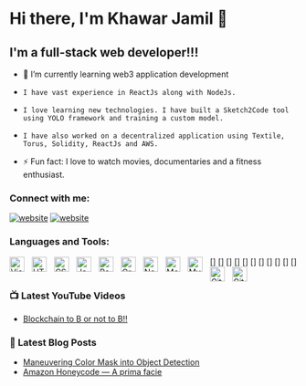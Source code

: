 # Hi there, I'm Khawar Jamil 👋 


## I'm a full-stack web developer!!!

- 🌱 I’m currently learning web3 application development
-     I have vast experience in ReactJs along with NodeJs.
-     I love learning new technologies. I have built a Sketch2Code tool using YOLO framework and training a custom model.
-     I have also worked on a decentralized application using Textile, Torus, Solidity, ReactJs and AWS.
- ⚡ Fun fact: I love to watch movies, documentaries and a fitness enthusiast.


### Connect with me:

[![website](./img/linkedin-light.svg)](https://in.linkedin.com/in/khawar-jamil-7bb8267b#gh-light-mode-only)
[![website](./img/linkedin-dark.svg)](https://in.linkedin.com/in/khawar-jamil-7bb8267b#gh-dark-mode-only)


### Languages and Tools:

[<img align="left" alt="Visual Studio Code" width="26px" src="https://cdn.jsdelivr.net/gh/devicons/devicon/icons/vscode/vscode-original.svg" style="padding-right:10px;" />]
[<img align="left" alt="HTML5" width="26px" src="https://cdn.jsdelivr.net/gh/devicons/devicon/icons/html5/html5-original.svg" style="padding-right:10px;" />]
[<img align="left" alt="CSS3" width="26px" src="https://cdn.jsdelivr.net/gh/devicons/devicon/icons/css3/css3-original.svg" style="padding-right:10px;" />]
[<img align="left" alt="JavaScript" width="26px" src="https://cdn.jsdelivr.net/gh/devicons/devicon/icons/javascript/javascript-original.svg" style="padding-right:10px;" />]
[<img align="left" alt="React" width="26px" src="https://cdn.jsdelivr.net/gh/devicons/devicon/icons/react/react-original.svg" style="padding-right:10px;" />]
[<img align="left" alt="GraphQL" width="26px" src="https://cdn.jsdelivr.net/gh/devicons/devicon/icons/graphql/graphql-plain.svg" style="padding-right:10px;" />]
[<img align="left" alt="Node.js" width="26px" src="https://cdn.jsdelivr.net/gh/devicons/devicon/icons/nodejs/nodejs-original.svg" style="padding-right:10px;" />]
[<img align="left" alt="MongoDB" width="26px" src="https://cdn.jsdelivr.net/gh/devicons/devicon/icons/mongodb/mongodb-original.svg" style="padding-right:10px;" />]
[<img align="left" alt="MySQL" width="26px" src="https://cdn.jsdelivr.net/gh/devicons/devicon/icons/mysql/mysql-original.svg" style="padding-right:10px;" />]
[<img align="left" alt="Git" width="26px" src="https://cdn.jsdelivr.net/gh/devicons/devicon/icons/git/git-original.svg" style="padding-right:10px;" />]
[<img align="left" alt="GitHub" width="26px" src="https://user-images.githubusercontent.com/3369400/139447912-e0f43f33-6d9f-45f8-be46-2df5bbc91289.png" style="padding-right:10px;" />]
<br />
<br />

### 📺 Latest YouTube Videos

<!-- YOUTUBE:START -->
- [Blockchain to B or not to B!!](https://youtu.be/B1b41BXqF3M?t=4103)
<!-- YOUTUBE:END -->



### 📕 Latest Blog Posts

<!-- BLOG-POST-LIST:START -->
- [Maneuvering Color Mask into Object Detection](https://medium.com/globant/maneuvering-color-mask-into-object-detection-fce61bf891d1)
- [Amazon Honeycode — A prima facie](https://medium.com/globant/amazon-honeycode-a-prima-facie-39d486599e8f)
<!-- BLOG-POST-LIST:END -->


